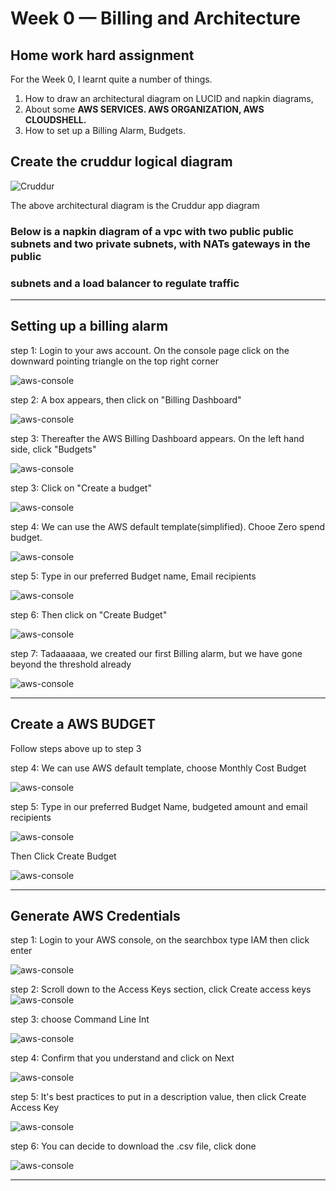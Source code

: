# Week 0 — Billing and Architecture

## Home work hard assignment

For the Week 0, I learnt quite a number of things.
1. How to draw an architectural diagram on LUCID and napkin diagrams, 
2. About some **AWS SERVICES. AWS ORGANIZATION, AWS CLOUDSHELL.**
3. How to set up a Billing Alarm, Budgets. 

## Create the cruddur logical diagram
![Cruddur](../_docs/assets/cloud.jpeg)

The above architectural diagram is the Cruddur app diagram

### Below is a napkin diagram of a vpc with two public public subnets and two private subnets, with NATs gateways in the public 
### subnets and a load balancer to regulate traffic

***

## Setting up a billing alarm

step 1: Login to your aws account. On the console page click on the downward pointing triangle on the top right corner

![aws-console](assets/billing/billing_00.jpg)

step 2: A box appears, then click on "Billing Dashboard"

![aws-console](assets/billing/billing_01.jpg)

step 3: Thereafter the AWS Billing Dashboard appears. On the left hand side, click "Budgets"

![aws-console](assets/billing/billing_02.jpg)

step 3: Click on "Create a budget"

![aws-console](assets/billing/billing_03.jpg)

step 4: We can use the AWS default template(simplified). Chooe Zero spend budget.

![aws-console](assets/billing/billing_04.jpg)

step 5: Type in our preferred Budget name, Email recipients

![aws-console](assets/billing/billing_05.jpg)

step 6: Then click on "Create Budget"

![aws-console](assets/billing/billing_06.jpg)

step 7: Tadaaaaaa, we created our first Billing alarm, but we have gone beyond the threshold already

![aws-console](assets/billing/billing_07.jpg)

***

## Create a AWS BUDGET

Follow steps above up to step 3

step 4: We can use AWS default template, choose Monthly Cost Budget

![aws-console](assets/billing/billing_09.jpg)

step 5: Type in our preferred Budget Name, budgeted amount and email recipients

![aws-console](assets/billing/billing_10.jpg)

Then Click Create Budget

![aws-console](assets/billing/billing_11.jpg)

***

## Generate AWS Credentials

step 1: Login to your AWS console, on the searchbox type IAM then click enter

![aws-console](assets/billing/billing_00.jpg)

step 2: Scroll down to the Access Keys section, click Create access keys
![aws-console](assets/Credentials/credentials_01.jpg)

step 3: choose Command Line Int

![aws-console](assets/Credentials/credentials_02.jpg)

step 4: Confirm that you understand and click on Next

![aws-console](assets/Credentials/credentials_03.jpg)

step 5: It's best practices to put in a description value, then click Create Access Key

![aws-console](assets/Credentials/credentials_04.jpg)

step 6: You can decide to download the .csv file, click done

![aws-console](assets/Credentials/credentials_06.jpg)

***










